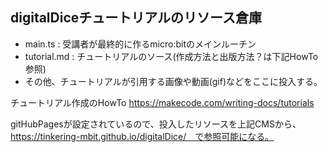 ## digitalDiceチュートリアルのリソース倉庫

* main.ts : 受講者が最終的に作るmicro:bitのメインルーチン
* tutorial.md : チュートリアルのソース(作成方法と出版方法？は下記HowTo参照)
* その他、チュートリアルが引用する画像や動画(gif)などをここに投入する。

チュートリアル作成のHowTo
https://makecode.com/writing-docs/tutorials

gitHubPagesが設定されているので、投入したリソースを上記CMSから、https://tinkering-mbit.github.io/digitalDice/　で参照可能になる。
